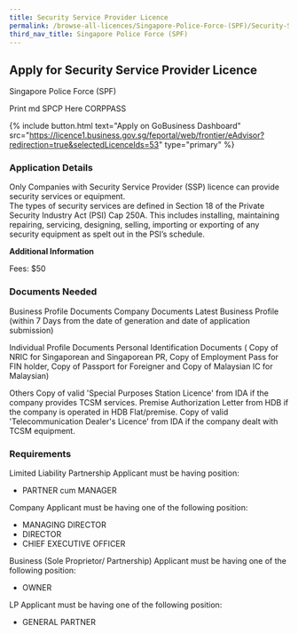 ```yaml
---
title: Security Service Provider Licence
permalink: /browse-all-licences/Singapore-Police-Force-(SPF)/Security-Service-Provider-Licence
third_nav_title: Singapore Police Force (SPF)
---
```


## Apply for Security Service Provider Licence

Singapore Police Force (SPF)

Print md SPCP Here CORPPASS

{% include button.html text="Apply on GoBusiness Dashboard" src="https://licence1.business.gov.sg/feportal/web/frontier/eAdvisor?redirection=true&selectedLicenceIds=53" type="primary" %}

### Application Details

<p>Only Companies with Security Service Provider (SSP) licence can provide security services or equipment.<br>The types of security services are defined in Section 18 of the Private Security Industry Act (PSI) Cap 250A. This includes installing, maintaining repairing, servicing, designing, selling, importing or exporting of any security equipment as spelt out in the PSI&rsquo;s schedule.</p>

**Additional Information**

Fees: $50

### Documents Needed

Business Profile Documents
Company Documents Latest Business Profile (within 7 Days from the date of generation and date of application submission)

Individual Profile Documents
Personal Identification Documents ( Copy of NRIC for Singaporean and Singaporean PR, Copy of Employment Pass for FIN holder, Copy of Passport for Foreigner and Copy of Malaysian IC for Malaysian)

Others
Copy of valid 'Special Purposes Station Licence' from IDA if the company provides TCSM services. Premise Authorization Letter from HDB if the company is operated in HDB Flat/premise. Copy of valid 'Telecommunication Dealer's Licence' from IDA if the company dealt with TCSM equipment.

### Requirements

Limited Liability Partnership
Applicant must be having position:
* PARTNER cum MANAGER

Company
Applicant must be having one of the following position:
* MANAGING DIRECTOR
* DIRECTOR
* CHIEF EXECUTIVE OFFICER

Business (Sole Proprietor/
Partnership)
Applicant must be having one of the following position:
* OWNER

LP
Applicant must be having one of the following position:
* GENERAL PARTNER


